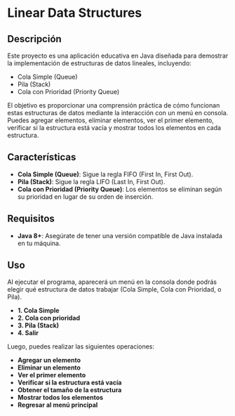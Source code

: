 # Linear Data Structures

## Descripción

Este proyecto es una aplicación educativa en Java diseñada para demostrar la implementación de estructuras de datos lineales, incluyendo:

- Cola Simple (Queue)
- Pila (Stack)
- Cola con Prioridad (Priority Queue)

El objetivo es proporcionar una comprensión práctica de cómo funcionan estas estructuras de datos mediante la interacción con un menú en consola. Puedes agregar elementos, eliminar elementos, ver el primer elemento, verificar si la estructura está vacía y mostrar todos los elementos en cada estructura.

## Características

- **Cola Simple (Queue)**: Sigue la regla FIFO (First In, First Out).
- **Pila (Stack)**: Sigue la regla LIFO (Last In, First Out).
- **Cola con Prioridad (Priority Queue)**: Los elementos se eliminan según su prioridad en lugar de su orden de inserción.

## Requisitos

- **Java 8+**: Asegúrate de tener una versión compatible de Java instalada en tu máquina.

## Uso

Al ejecutar el programa, aparecerá un menú en la consola donde podrás elegir qué estructura de datos trabajar (Cola Simple, Cola con Prioridad, o Pila). 

- **1. Cola Simple**
- **2. Cola con prioridad**
- **3. Pila (Stack)**
- **4. Salir**


Luego, puedes realizar las siguientes operaciones:
- **Agregar un elemento**
- **Eliminar un elemento**
- **Ver el primer elemento**
- **Verificar si la estructura está vacía**
- **Obtener el tamaño de la estructura**
- **Mostrar todos los elementos**
- **Regresar al menú principal**

